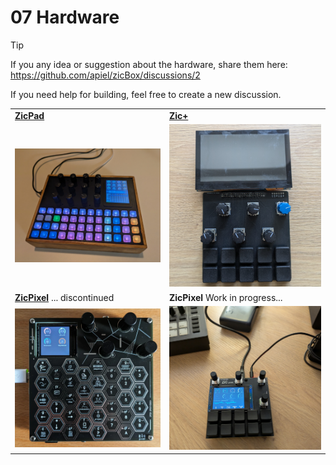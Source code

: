 # 07 Hardware

> [!TIP]
> If you any idea or suggestion about the hardware, share them here: https://github.com/apiel/zicBox/discussions/2
>
> If you need help for building, feel free to create a new discussion.

<table>
    <tr>
        <td><a href="https://github.com/apiel/zicBox/wiki/07-Hardware#zicpad"><b>ZicPad</b></a></td>
        <td><a href="https://github.com/apiel/zicBox/wiki/07-Hardware#zicplus"><b>Zic+</b></a></td>
    </tr>
    <tr>
        <td><a href="https://github.com/apiel/zicBox/wiki/07-Hardware#zicpad"><img src="https://raw.githubusercontent.com/apiel/zicBox/main/hardware/ZicPad/zicpad.png" /></a></td>
        <td><a href="https://github.com/apiel/zicBox/wiki/07-Hardware#zicplus"><img src="https://raw.githubusercontent.com/apiel/zicBox/main/hardware/ZicPlus/zic+.png" /></a></td>
    </tr>
    <tr>
        <td><a href="https://github.com/apiel/zicBox/wiki/07-Hardware#zic-pixel"><b>ZicPixel</b></a> ... discontinued</td>
        <td><b>ZicPixel</b></a> Work in progress...</td>
    </tr>
    <tr>
        <td><a href="https://github.com/apiel/zicBox/wiki/07-Hardware#zic-pixel"><img src="https://raw.githubusercontent.com/apiel/zicBox/main/hardware/ZicPixel/pixel.png" /></a></td>
        <td><img src="https://raw.githubusercontent.com/apiel/zicBox/main/hardware/ZicPixel/pixel2.png" width='480' /></td>
    </tr>
</table>
